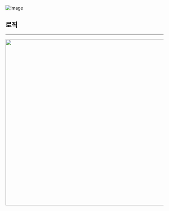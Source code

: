 ![image](https://user-images.githubusercontent.com/92637789/223086787-34770144-7acd-46dc-9dbe-69d37766b177.png)   
   
## 로직
------------------

<p align="center"><img src="https://user-images.githubusercontent.com/92637789/223087443-bc2d7585-cec0-4cf4-8aa4-8980573865a8.png" height="530px" width="880px"></p>

